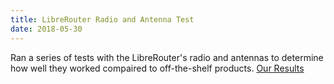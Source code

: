 ```yaml
---
title: LibreRouter Radio and Antenna Test
date: 2018-05-30
---
```

Ran a series of tests with the LibreRouter's radio and antennas to determine how well they worked compaired to off-the-shelf products. [Our Results](https://github.com/tomeshnet/documents/blob/master/technical/20180530_hpm5g-radio-tests.md)
